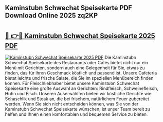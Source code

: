 ## Kaminstubn Schwechat Speisekarte PDF Download Online 2025 zq2KP

# <h2><a href="http://gcdvqhl.nevu.top/?p=Kaminstubn+Schwechat+Speisekarte">🔗 👉🔴 Kaminstubn Schwechat Speisekarte 2025 PDF</a></h2>

[![Kaminstubn Schwechat Speisekarte 2025 PDF](https://i.imgur.com/dBaPXMq.png)](http://gcdvqhl.nevu.top/?p=Kaminstubn+Schwechat+Speisekarte)
Die Kaminstubn Schwechat Speisekarte des Restaurants oder Cafés bietet nicht nur ein Menü mit Gerichten, sondern auch eine Gelegenheit für Sie, etwas zu finden, das für Ihren Geschmack köstlich und passend ist. Unsere Cafeteria bietet leichte und frische Salate, die Sie im speziellen Menübereich finden können. Für Fleischliebhaber bietet unsere Kaminstubn Schwechat Speisekarte eine große Auswahl an Gerichten: Rindfleisch, Schweinefleisch, Huhn und Fisch. Unseren Auserwählten bieten wir köstliche Gerichte wie Schaschlik und Steak an, die bei frischem, natürlichem Feuer zubereitet werden. Wenn Sie sich nicht entscheiden können, was Sie von der Kaminstubn Schwechat Speisekarte wünschen, ist unser Team bereit zu helfen und Ihnen einen komfortablen und bequemen Service zu bieten.
